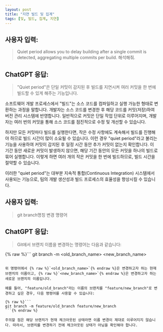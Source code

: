 ```yaml
---
layout: post
title: "지연 빌드 및 집계"
tags: [및, 빌드, 집계, 지연]
---
```


## 사용자 입력:
> Quiet period allows you to delay building after a single commit is detected, aggregating multiple commits per build.  해석해줘.

## ChatGPT 응답:
> "Quiet period"은 단일 커밋이 감지된 후 빌드를 지연시켜 여러 커밋을 한 번에 빌드할 수 있게 해주는 기능입니다.

소프트웨어 개발 프로세스에서 "빌드"는 소스 코드를 컴파일하고 실행 가능한 형태로 변환하는 과정을 말합니다. 개발자는 소스 코드를 변경한 후 해당 코드를 커밋(저장)하여 버전 관리 시스템에 반영합니다. 일반적으로 커밋은 단일 작업 단위로 이루어지며, 개발자는 여러 번의 커밋을 통해 소스 코드를 점진적으로 수정 및 개선할 수 있습니다.

하지만 모든 커밋마다 빌드를 실행한다면, 작은 수정 사항에도 계속해서 빌드를 진행해야 하므로 빌드 시간이 많이 소요될 수 있습니다. 이런 경우 "quiet period"라고 불리는 기능을 사용하여 커밋이 감지된 후 일정 시간 동안 추가 커밋이 없는지 확인합니다. 이 기간 동안 새로운 커밋이 발생하지 않으면, 해당 기간 동안의 모든 커밋을 하나의 빌드로 묶어 실행합니다. 이렇게 하면 여러 개의 작은 커밋을 한 번에 빌드하므로, 빌드 시간을 절약할 수 있습니다.

이러한 "quiet period"는 대부분 지속적 통합(Continuous Integration) 시스템에서 사용되는 기능으로, 팀의 개발 생산성과 빌드 프로세스의 효율성을 향상시킬 수 있습니다.

## 사용자 입력:
> git branch명칭 변경 명령어

## ChatGPT 응답:
> Git에서 브랜치 이름을 변경하는 명령어는 다음과 같습니다:

{% raw %}```
git branch -m <old_branch_name> <new_branch_name>
```{% endraw %}

위 명령어에서 {% raw %}`<old_branch_name>`{% endraw %}은 변경하고자 하는 현재 브랜치의 이름이고, {% raw %}`<new_branch_name>`{% endraw %}은 변경하고자 하는 새로운 브랜치의 이름입니다.

예를 들어, "feature/old_branch"라는 이름의 브랜치를 "feature/new_branch"로 변경하고 싶은 경우, 다음 명령어를 사용할 수 있습니다:

{% raw %}```
git branch -m feature/old_branch feature/new_branch
```{% endraw %}

주의할 점은 해당 브랜치가 현재 체크아웃된 상태라면 이름 변경이 제대로 이루어지지 않습니다. 따라서, 브랜치를 변경하기 전에 체크아웃된 상태가 아님을 확인해야 합니다.

